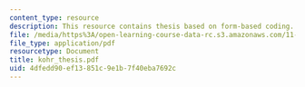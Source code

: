 ```yaml
---
content_type: resource
description: This resource contains thesis based on form-based coding.
file: /media/https%3A/open-learning-course-data-rc.s3.amazonaws.com/11-360-community-growth-and-land-use-planning-fall-2005/4dfedd90ef13851c9e1b7f40eba7692c_kohr_thesis.pdf
file_type: application/pdf
resourcetype: Document
title: kohr_thesis.pdf
uid: 4dfedd90-ef13-851c-9e1b-7f40eba7692c
---
```

